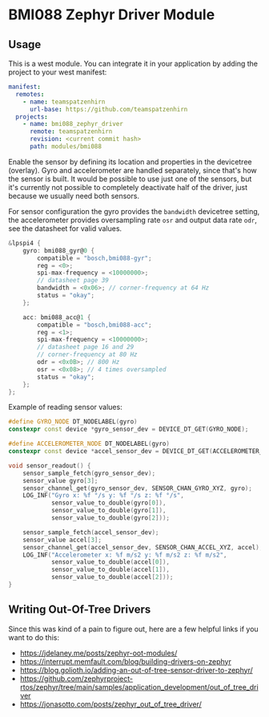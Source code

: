 # BMI088 Zephyr Driver Module

## Usage

This is a west module.
You can integrate it in your application by adding the project to your west manifest:

```yaml
manifest:
  remotes:
    - name: teamspatzenhirn
      url-base: https://github.com/teamspatzenhirn
  projects:
    - name: bmi088_zephyr_driver
      remote: teamspatzenhirn
      revision: <current commit hash>
      path: modules/bmi088
```

Enable the sensor by defining its location and properties in the devicetree (overlay).
Gyro and accelerometer are handled separately, since that's how the sensor is built.
It would be possible to use just one of the sensors, but it's currently not possible to
completely deactivate half of the driver, just because we usually need both sensors.

For sensor configuration the gyro provides the `bandwidth` devicetree setting, the
accelerometer provides oversampling rate `osr` and output data rate `odr`, see the
datasheet for valid values.

```c
&lpspi4 {
    gyro: bmi088_gyr@0 {
        compatible = "bosch,bmi088-gyr";
        reg = <0>;
        spi-max-frequency = <10000000>;
        // datasheet page 39
        bandwidth = <0x06>; // corner-frequency at 64 Hz
        status = "okay";
    };

    acc: bmi088_acc@1 {
        compatible = "bosch,bmi088-acc";
        reg = <1>;
        spi-max-frequency = <10000000>;
        // datasheet page 16 and 29
        // corner-frequency at 80 Hz
        odr = <0x0B>; // 800 Hz
        osr = <0x08>; // 4 times oversampled
        status = "okay";
    };
};
```

Example of reading sensor values:

```c++
#define GYRO_NODE DT_NODELABEL(gyro)
constexpr const device *gyro_sensor_dev = DEVICE_DT_GET(GYRO_NODE);

#define ACCELEROMETER_NODE DT_NODELABEL(gyro)
constexpr const device *accel_sensor_dev = DEVICE_DT_GET(ACCELEROMETER_NODE);

void sensor_readout() {
    sensor_sample_fetch(gyro_sensor_dev);
    sensor_value gyro[3];
    sensor_channel_get(gyro_sensor_dev, SENSOR_CHAN_GYRO_XYZ, gyro);
    LOG_INF("Gyro x: %f °/s y: %f °/s z: %f °/s",
            sensor_value_to_double(gyro[0]),
            sensor_value_to_double(gyro[1]),
            sensor_value_to_double(gyro[2]));

    sensor_sample_fetch(accel_sensor_dev);
    sensor_value accel[3];
    sensor_channel_get(accel_sensor_dev, SENSOR_CHAN_ACCEL_XYZ, accel);
    LOG_INF("Accelerometer x: %f m/s2 y: %f m/s2 z: %f m/s2",
            sensor_value_to_double(accel[0]),
            sensor_value_to_double(accel[1]),
            sensor_value_to_double(accel[2]));
}
```

## Writing Out-Of-Tree Drivers

Since this was kind of a pain to figure out, here are a few helpful links if you want to do this:

* https://jdelaney.me/posts/zephyr-oot-modules/
* https://interrupt.memfault.com/blog/building-drivers-on-zephyr
* https://blog.golioth.io/adding-an-out-of-tree-sensor-driver-to-zephyr/
* https://github.com/zephyrproject-rtos/zephyr/tree/main/samples/application_development/out_of_tree_driver
* https://jonasotto.com/posts/zephyr_out_of_tree_driver/
